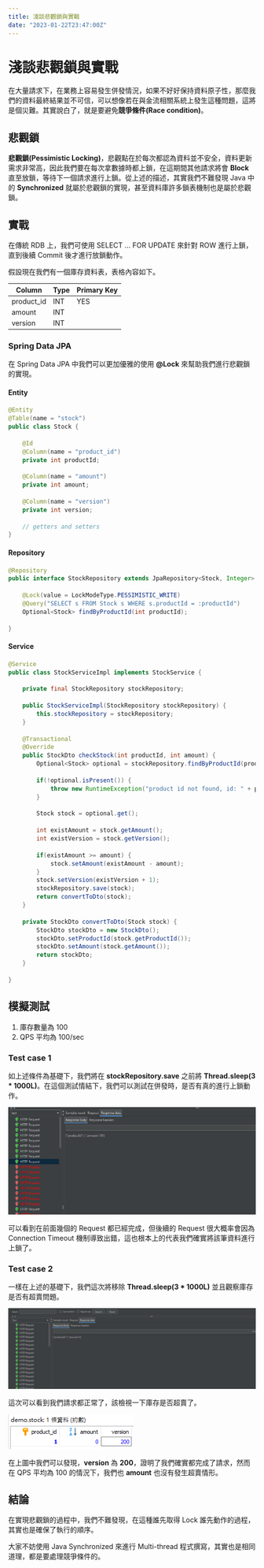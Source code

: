 ```yaml
---
title: 淺談悲觀鎖與實戰
date: "2023-01-22T23:47:00Z"
---
```


# 淺談悲觀鎖與實戰
在大量請求下，在業務上容易發生併發情況，如果不好好保持資料原子性，那麼我們的資料最終結果並不可信，可以想像若在與金流相關系統上發生這種問題，這將是個災難。其實說白了，就是要避免**競爭條件(Race condition)**。

## 悲觀鎖
**悲觀鎖(Pessimistic Locking)**，悲觀點在於每次都認為資料並不安全，資料更新需求非常高，因此我們要在每次拿數據時都上鎖，在這期間其他請求將會 **Block** 直至放鎖，等待下一個請求進行上鎖。從上述的描述，其實我們不難發現 Java 中的 **Synchronized** 就屬於悲觀鎖的實現，甚至資料庫許多鎖表機制也是屬於悲觀鎖。

## 實戰
在傳統 RDB 上，我們可使用 SELECT ... FOR UPDATE 來針對 ROW 進行上鎖，直到後續 Commit 後才進行放鎖動作。

假設現在我們有一個庫存資料表，表格內容如下。

| Column     | Type     | Primary Key |
| ---------- | -------- | ----------- |
| product_id | INT      | YES         |
| amount     | INT      |             |
| version    | INT      |             |

### Spring Data JPA
在 Spring Data JPA 中我們可以更加優雅的使用 **@Lock** 來幫助我們進行悲觀鎖的實現。

#### Entity
```java
@Entity
@Table(name = "stock")
public class Stock {

	@Id
	@Column(name = "product_id")
	private int productId;

	@Column(name = "amount")
	private int amount;
	
	@Column(name = "version")
	private int version;

	// getters and setters
}
```

#### Repository
```java
@Repository
public interface StockRepository extends JpaRepository<Stock, Integer> {

    @Lock(value = LockModeType.PESSIMISTIC_WRITE)
	@Query("SELECT s FROM Stock s WHERE s.productId = :productId")
	Optional<Stock> findByProductId(int productId);
	
}
```

#### Service
```java
@Service
public class StockServiceImpl implements StockService {

	private final StockRepository stockRepository;
	
	public StockServiceImpl(StockRepository stockRepository) {
		this.stockRepository = stockRepository;
	}
	
	@Transactional
	@Override
	public StockDto checkStock(int productId, int amount) {
		Optional<Stock> optional = stockRepository.findByProductId(productId);
		
		if(!optional.isPresent()) {
			throw new RuntimeException("product id not found, id: " + productId);
		}
		
		Stock stock = optional.get();
        
		int existAmount = stock.getAmount();
		int existVersion = stock.getVersion();
        
		if(existAmount >= amount) {
			stock.setAmount(existAmount - amount);
		}
		stock.setVersion(existVersion + 1);
		stockRepository.save(stock);
		return convertToDto(stock);
	}
	
	private StockDto convertToDto(Stock stock) {
		StockDto stockDto = new StockDto();
		stockDto.setProductId(stock.getProductId());
		stockDto.setAmount(stock.getAmount());
		return stockDto;
	}
	
}
```

## 模擬測試
1. 庫存數量為 100
2. QPS 平均為 100/sec

### Test case 1
如上述條件為基礎下，我們將在 **stockRepository.save** 之前將 **Thread.sleep(3 * 1000L)**。在這個測試情結下，我們可以測試在併發時，是否有真的進行上鎖動作。

![](rhgZp9K.png)

可以看到在前面幾個的 Request 都已經完成，但後續的 Request 很大概率會因為 Connection Timeout 機制導致出錯，這也根本上的代表我們確實將該筆資料進行上鎖了。

### Test case 2
一樣在上述的基礎下，我們這次將移除 **Thread.sleep(3 * 1000L)** 並且觀察庫存是否有超賣問題。

![](32Ulhz9.png)

這次可以看到我們請求都正常了，該檢視一下庫存是否超賣了。

![](LOt0mQQ.png)

在上圖中我們可以發現，**version** 為 **200**，證明了我們確實都完成了請求，然而在 QPS 平均為 100 的情況下，我們也 **amount** 也沒有發生超賣情形。

## 結論
在實現悲觀鎖的過程中，我們不難發現，在這種誰先取得 Lock 誰先動作的過程，其實也是確保了執行的順序。

大家不妨使用 Java Synchronized 來進行 Multi-thread 程式撰寫，其實也是相同道理，都是要處理競爭條件的。